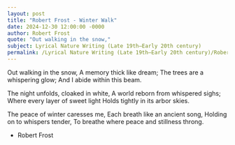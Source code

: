```yaml
---
layout: post
title: "Robert Frost - Winter Walk"
date: 2024-12-30 12:00:00 -0000
author: Robert Frost
quote: "Out walking in the snow,"
subject: Lyrical Nature Writing (Late 19th–Early 20th century)
permalink: /Lyrical Nature Writing (Late 19th–Early 20th century)/Robert Frost/Robert Frost - Winter Walk
---
```


Out walking in the snow,
A memory thick like dream;
The trees are a whispering glow;
And I abide within this beam.

The night unfolds, cloaked in white,
A world reborn from whispered sighs;
Where every layer of sweet light
Holds tightly in its arbor skies.

The peace of winter caresses me,
Each breath like an ancient song,
Holding on to whispers tender,
To breathe where peace and stillness throng.

- Robert Frost
